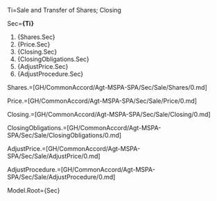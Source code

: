 Ti=Sale and Transfer of Shares; Closing

Sec=<b>{Ti}</b><ol><li>{Shares.Sec}<li>{Price.Sec}<li>{Closing.Sec}<li>{ClosingObligations.Sec}<li>{AdjustPrice.Sec}<li>{AdjustProcedure.Sec}</li></ol>

Shares.=[GH/CommonAccord/Agt-MSPA-SPA/Sec/Sale/Shares/0.md]

Price.=[GH/CommonAccord/Agt-MSPA-SPA/Sec/Sale/Price/0.md]

Closing.=[GH/CommonAccord/Agt-MSPA-SPA/Sec/Sale/Closing/0.md]

ClosingObligations.=[GH/CommonAccord/Agt-MSPA-SPA/Sec/Sale/ClosingObligations/0.md]

AdjustPrice.=[GH/CommonAccord/Agt-MSPA-SPA/Sec/Sale/AdjustPrice/0.md]

AdjustProcedure.=[GH/CommonAccord/Agt-MSPA-SPA/Sec/Sale/AdjustProcedure/0.md]

Model.Root={Sec}
